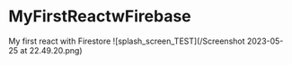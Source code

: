 # MyFirstReactwFirebase
My first react with Firestore 
![splash_screen_TEST](/Screenshot 2023-05-25 at 22.49.20.png)
